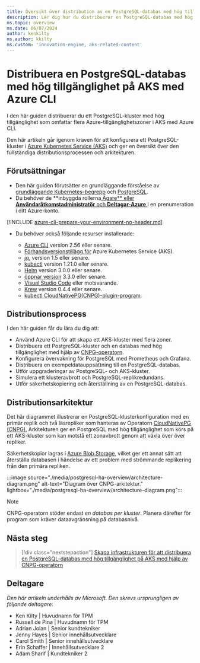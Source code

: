```yaml
---
title: Översikt över distribution av en PostgreSQL-databas med hög tillgänglighet på AKS med Azure CLI
description: Lär dig hur du distribuerar en PostgreSQL-databas med hög tillgänglighet på AKS med hjälp av CloudNativePG-operatorn med Azure CLI.
ms.topic: overview
ms.date: 06/07/2024
author: kenkilty
ms.author: kkilty
ms.custom: 'innovation-engine, aks-related-content'
---
```

# Distribuera en PostgreSQL-databas med hög tillgänglighet på AKS med Azure CLI

I den här guiden distribuerar du ett PostgreSQL-kluster med hög tillgänglighet som omfattar flera Azure-tillgänglighetszoner i AKS med Azure CLI.

Den här artikeln går igenom kraven för att konfigurera ett PostgreSQL-kluster i [Azure Kubernetes Service (AKS)][what-is-aks] och ger en översikt över den fullständiga distributionsprocessen och arkitekturen.

## Förutsättningar

* Den här guiden förutsätter en grundläggande förståelse av [grundläggande Kubernetes-begrepp][core-kubernetes-concepts] och [PostgreSQL][postgresql].
* Du behöver de **inbyggda rollerna[ Ägare** eller **Användaråtkomstadministratör** och **Deltagar-Azure** ][azure-roles]i en prenumeration i ditt Azure-konto.

[!INCLUDE [azure-cli-prepare-your-environment-no-header.md](~/reusable-content/azure-cli/azure-cli-prepare-your-environment-no-header.md)]

* Du behöver också följande resurser installerade:

  * [Azure CLI](/cli/azure/install-azure-cli) version 2.56 eller senare.
  * [Förhandsversionstillägg för][aks-preview] Azure Kubernetes Service (AKS).
  * [jq][jq], version 1.5 eller senare.
  * [kubectl][install-kubectl] version 1.21.0 eller senare.
  * [Helm][install-helm] version 3.0.0 eller senare.
  * [öppnar version][install-openssl] 3.3.0 eller senare.
  * [Visual Studio Code][install-vscode] eller motsvarande.
  * [Krew][install-krew] version 0.4.4 eller senare.
  * [kubectl CloudNativePG(CNPG)-plugin-program][cnpg-plugin].

## Distributionsprocess

I den här guiden får du lära du dig att:

* Använd Azure CLI för att skapa ett AKS-kluster med flera zoner.
* Distribuera ett PostgreSQL-kluster och en databas med hög tillgänglighet med hjälp av [CNPG-operatorn][cnpg-plugin].
* Konfigurera övervakning för PostgreSQL med Prometheus och Grafana.
* Distribuera en exempeldatauppsättning till en PostgreSQL-databas.
* Utför uppgraderingar av PostgreSQL- och AKS-kluster.
* Simulera ett klusteravbrott och PostgreSQL-replikredundans.
* Utför säkerhetskopiering och återställning av en PostgreSQL-databas.

## Distributionsarkitektur

Det här diagrammet illustrerar en PostgreSQL-klusterkonfiguration med en primär replik och två läsrepliker som hanteras av Operatorn [CloudNativePG (CNPG).](https://cloudnative-pg.io/) Arkitekturen ger en PostgreSQL med hög tillgänglighet som körs på ett AKS-kluster som kan motstå ett zonavbrott genom att växla över över repliker.

Säkerhetskopior lagras i [Azure Blob Storage](/azure/storage/blobs/), vilket ger ett annat sätt att återställa databasen i händelse av ett problem med strömmande replikering från den primära repliken.

:::image source="./media/postgresql-ha-overview/architecture-diagram.png" alt-text="Diagram över CNPG-arkitektur." lightbox="./media/postgresql-ha-overview/architecture-diagram.png":::

> [!NOTE]
> CNPG-operatorn stöder endast *en databas per kluster*. Planera därefter för program som kräver dataavgränsning på databasnivå.

## Nästa steg

> [!div class="nextstepaction"]
> [Skapa infrastrukturen för att distribuera en PostgreSQL-databas med hög tillgänglighet på AKS med hjälp av CNPG-operatorn][create-infrastructure]

## Deltagare

*Den här artikeln underhålls av Microsoft. Den skrevs ursprungligen av följande deltagare*:

* Ken Kilty | Huvudnamn för TPM
* Russell de Pina | Huvudnamn för TPM
* Adrian Joian | Senior kundtekniker
* Jenny Hayes | Senior innehållsutvecklare
* Carol Smith | Senior innehållsutvecklare
* Erin Schaffer | Innehållsutvecklare 2
* Adam Sharif | Kundtekniker 2

<!-- LINKS -->
[what-is-aks]: ./what-is-aks.md
[postgresql]: https://www.postgresql.org/
[core-kubernetes-concepts]: ./concepts-clusters-workloads.md
[azure-roles]: ../role-based-access-control/built-in-roles.md
[aks-preview]: ./draft.md#install-the-aks-preview-azure-cli-extension
[jq]: https://jqlang.github.io/jq/
[install-kubectl]: https://kubernetes.io/docs/tasks/tools/install-kubectl/
[install-helm]: https://helm.sh/docs/intro/install/
[install-openssl]: https://www.openssl.org/
[install-vscode]: https://code.visualstudio.com/Download
[install-krew]: https://krew.sigs.k8s.io/
[cnpg-plugin]: https://cloudnative-pg.io/documentation/current/kubectl-plugin/#using-krew
[create-infrastructure]: ./create-postgresql-ha.md
